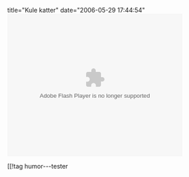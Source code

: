 title="Kule katter"
date="2006-05-29 17:44:54"
<embed style="width:400px; height:326px;" id="VideoPlayback" align="middle" type="application/x-shockwave-flash" src="http://video.google.com/googleplayer.swf?videoUrl=http%3A%2F%2Fvp.video.google.com%2Fvideodownload%3Fversion%3D0%26secureurl%3DtwAAAG7ggqAHSiJjpW0D3w4aYTXK6kHkDCBS1nT8jEB60_GYaT5WPKwPT7PVELUKMsiD-bDdO0KboG9dBNaI58LFA_3F5ERgsXJlTHHlGTkSY2WClLLX6kCXst5tPGqBQChhWjtKFsHhgdsZyTF5i-EJFr2hsRIGAYUBrdr1JU9bZqAdgsc9A7NVpkhQQPxBmHXrVIV9jRmb4uRUgS8LuV7VlnLuoKUi5y1HxD9_eY_Yo5ITJXmhU1AF1DtN_dwYuSdZfQ%26sigh%3DwxFGnn2beJp6xdz408jClj694uI%26begin%3D0%26len%3D71066%26docid%3D-7199158973758073420&thumbnailUrl=http%3A%2F%2Fvideo.google.com%2FThumbnailServer%3Fapp%3Dvss%26contentid%3D908456ef589253f5%26second%3D5%26itag%3Dw320%26urlcreated%3D1148922112%26sigh%3DIa3q4PIkhD2zJTQYCeiGwRSUQI0&playerId=-7199158973758073420" allowScriptAccess="sameDomain" quality="best" bgcolor="#ffffff" scale="noScale" wmode="window" salign="TL"  FlashVars="playerMode=embedded"> </embed>

[[!tag  humor---tester

